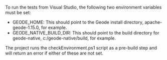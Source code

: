 ﻿To run the tests from Visual Studio, the following two environment variables must be set:
* GEODE_HOME: This should point to the Geode install directory, apache-geode-1.15.0, for example.
* GEODE_NATIVE_BUILD_DIR: This should point to the build directory for geode-native, c:/geode-native/build, for example.

The project runs the checkEnvironment.ps1 script as a pre-build step and will return an error if either of these are not set.